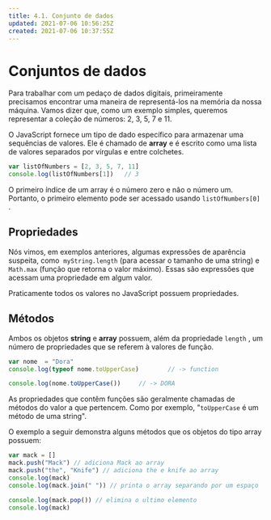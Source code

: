 ```yaml
---
title: 4.1. Conjunto de dados
updated: 2021-07-06 10:56:25Z
created: 2021-07-06 10:37:55Z
---
```


# Conjuntos de dados

Para trabalhar com um pedaço de dados digitais, primeiramente precisamos encontrar uma maneira de representá-los na memória da nossa máquina. Vamos dizer que, como um exemplo simples, queremos representar a coleção de números: 2, 3, 5, 7 e 11.

O JavaScript fornece um tipo de dado específico para armazenar uma sequências de valores. Ele é chamado de **array** e é escrito como uma lista de valores separados por vírgulas e entre colchetes.

```js
var listOfNumbers = [2, 3, 5, 7, 11]
console.log(listOfNumbers[1])	// 3
```

O primeiro índice de um array é o número zero e não o número um. Portanto, o primeiro elemento pode ser acessado usando `listOfNumbers[0]` .

## Propriedades

Nós vimos, em exemplos anteriores, algumas expressões de aparência suspeita, como  `myString.length` (para acessar o tamanho de uma string) e `Math.max` (função que retorna o valor máximo). Essas são expressões que acessam uma propriedade em algum valor. 

Praticamente todos os valores no JavaScript possuem propriedades.

## Métodos

Ambos os objetos **string** e **array** possuem, além da propriedade `length` , um número de propriedades que se referem à valores de função.

```js
var nome  = "Dora"
console.log(typeof nome.toUpperCase)		// -> function

console.log(nome.toUpperCase())		// -> DORA
```

As propriedades que contêm funções são geralmente chamadas de métodos do valor a que pertencem. Como por exemplo, "`toUpperCase` é um método de uma string".

O exemplo a seguir demonstra alguns métodos que os objetos do tipo array possuem:

```js
var mack = []
mack.push("Mack") // adiciona Mack ao array 
mack.push("the", "Knife") // adiciona the e knife ao array
console.log(mack)
console.log(mack.join(" ")) // printa o array separando por um espaço

console.log(mack.pop()) // elimina o ultimo elemento
console.log(mack)
```